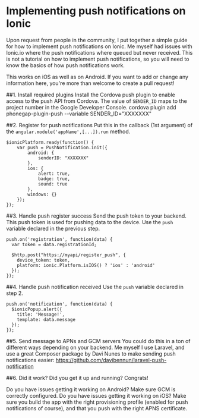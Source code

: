 # Implementing push notifications on Ionic
Upon request from people in the community, I put together a simple guide for how to implement push notifications on Ionic. Me myself had issues with Ionic.io where the push notifications where queued but never received.
This is not a tutorial on how to implement push notifications, so you will need to know the basics of how push notifications work.

This works on iOS as well as on Android.
If you want to add or change any information here, you're more than welcome to create a pull request!

##1. Install required plugins
Install the Cordova push plugin to enable access to the push API from Cordova. The value of `SENDER_ID` maps to the project number in the Google Developer Console.
    cordova plugin add phonegap-plugin-push --variable SENDER_ID="XXXXXXX"

##2. Register for push notifications
Put this in the callback (1st argument) of the `angular.module('appName',[...]).run` method.

    $ionicPlatform.ready(function() {
        var push = PushNotification.init({
            android: {
                senderID: "XXXXXXX"
            },
            ios: {
                alert: true,
                badge: true,
                sound: true
            },
            windows: {}
        });
    });
    
##3. Handle push register success
Send the push token to your backend. This push token is used for pushing data to the device. Use the `push` variable declared in the previous step.

    push.on('registration', function(data) {
      var token = data.registrationId;

      $http.post("https://myapi/register_push", {
        device_token: token,
        platform: ionic.Platform.isIOS() ? 'ios' : 'android'
      });
    });
    
##4. Handle push notification received
Use the `push` variable declared in step 2.

  	push.on('notification', function(data) {
  	  $ionicPopup.alert({
  	    title: 'Message!',
  	    template: data.message
  	  });
  	});
  	
##5. Send message to APNs and GCM servers
You could do this in a ton of different ways depending on your backend. Me myself I use Laravel, and use a great Composer package by Davi Nunes to make sending push notifications easier: https://github.com/davibennun/laravel-push-notification

##6. Did it work?
Did you get it up and running? Congrats!

Do you have issues getting it working on Android? Make sure GCM is correctly configured.
Do you have issues getting it working on iOS? Make sure you build the app with the right provisioning profile (enabled for push notifications of course), and that you push with the right APNS certificate.
